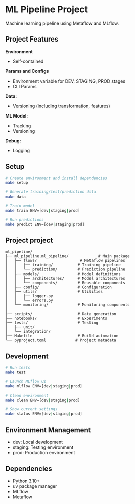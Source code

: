 # ML Pipeline Project

Machine learning pipeline using Metaflow and MLflow.

## Project Features

**Environment**

- Self-contained

**Params and Configs**

- Environment variable for DEV, STAGING, PROD stages
- CLI Params

**Data:**

- Versioning (including transformation, features)

**ML Model:**

- Tracking
- Versioning

**Debug:**

- Logging

## Setup

```bash
# Create environment and install dependencies
make setup

# Generate training/test/prediction data
make data

# Train model
make train ENV=[dev|staging|prod]

# Run predictions
make predict ENV=[dev|staging|prod]
```

## Project project

```
ml_pipeline/
├── ml_pipeline.ml_pipeline/             # Main package
│   ├── flows/                   # Metaflow pipelines
│   │   ├── training/           # Training pipeline
│   │   └── prediction/         # Prediction pipeline
│   ├── models/                 # Model definitions
│   │   ├── architectures/      # Model architectures
│   │   └── components/         # Reusable components
│   ├── config/                 # Configuration
│   ├── utils/                  # Utilities
│   │   ├── logger.py
│   │   └── errors.py
│   └── monitoring/             # Monitoring components
│
├── scripts/                    # Data generation
├── notebooks/                  # Experiments
├── tests/                      # Testing
│   ├── unit/
│   └── integration/
├── Makefile                    # Build automation
└── pyproject.toml             # Project metadata
```

## Development

```bash
# Run tests
make test

# Launch MLflow UI
make mlflow ENV=[dev|staging|prod]

# Clean environment
make clean ENV=[dev|staging|prod]

# Show current settings
make status ENV=[dev|staging|prod]
```

## Environment Management

- dev: Local development
- staging: Testing environment
- prod: Production environment

## Dependencies

- Python 3.10+
- uv package manager
- MLflow
- Metaflow
